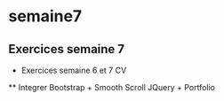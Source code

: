 # semaine7

## Exercices semaine 7

* Exercices semaine 6 et 7 CV

** Integrer Bootstrap + Smooth Scroll JQuery + Portfolio